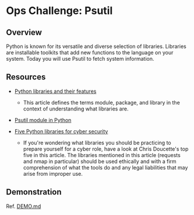 # Ops Challenge: Psutil

## Overview

Python is known for its versatile and diverse selection of libraries. Libraries are installable toolkits that add new functions to the language on your system. Today you will use Psutil to fetch system information.

## Resources

- [Python libraries and their features](https://www.codingninjas.com/blog/2020/07/24/python-libraries-and-their-features/)
  - This article defines the terms module, package, and library in the context of understanding what libraries are.

- [Psutil module in Python](https://www.geeksforgeeks.org/psutil-module-in-python/)

- [Five Python libraries for cyber security](https://medium.com/ediblesec/5-python-libraries-for-cyber-security-8f34f5f1e3b8)
  - If you're wondering what libraries you should be practicing to prepare yourself for a cyber role, have a look at Chris Doucette's top five in this article. The libraries mentioned in this article (requests and nmap in particular) should be used ethically and with a firm comprehension of what the tools do and any legal liabilities that may arise from improper use.

## Demonstration

Ref. [DEMO.md](DEMO.md)
